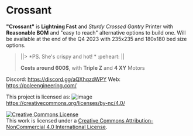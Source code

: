 # Crossant
**"Crossant"** is **Lightning Fast** and *Sturdy* *Crossed Gantry* Printer with **Reasonable BOM** and "easy to reach" alternative options to build one. Will be available at the end of the Q4 2023 with 235x235 and 180x180 bed size options. 

> ||> *PS. She's crispy and hot! * :peheart: ||
> 
> **Costs around 600$**, with **Triple Z** and **4 XY** Motors

Discord: https://discord.gg/aQXhqzdWPY
Web: https://poleengineering.com/

This project is licensed as:
![image](https://github.com/Pole-Engineering/Crossant/assets/53056781/04779349-c882-4f3e-9eb7-889ec14c9426)
https://creativecommons.org/licenses/by-nc/4.0/

<a rel="license" href="http://creativecommons.org/licenses/by-nc/4.0/"><img alt="Creative Commons License" style="border-width:0" src="https://i.creativecommons.org/l/by-nc/4.0/88x31.png" /></a><br />This work is licensed under a <a rel="license" href="http://creativecommons.org/licenses/by-nc/4.0/">Creative Commons Attribution-NonCommercial 4.0 International License</a>.
